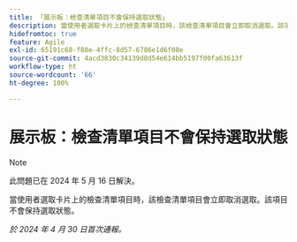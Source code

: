 ```yaml
---
title: 「展示板：檢查清單項目不會保持選取狀態」
description: 當使用者選取卡片上的檢查清單項目時，該檢查清單項目會立即取消選取。該項目不會保持選取狀態。
hidefromtoc: true
feature: Agile
exl-id: 65191c68-f88e-4ffc-8d57-6786e1d6f08e
source-git-commit: 4acd3830c34139d8d54e614bb5197f00fa63613f
workflow-type: ht
source-wordcount: '66'
ht-degree: 100%

---
```


# 展示板：檢查清單項目不會保持選取狀態

>[!NOTE]
>
>此問題已在 2024 年 5 月 16 日解決。

當使用者選取卡片上的檢查清單項目時，該檢查清單項目會立即取消選取。該項目不會保持選取狀態。

_於 2024 年 4 月 30 日首次通報。_
